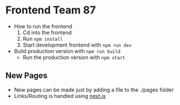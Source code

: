 # Frontend Team 87

- How to run the frontend
  1. Cd into the frontend
  2. Run `npm install`
  3. Start development frontend with `npm run dev`
- Build production version with `npm run build`
  - Run the production version with `npm start`

## New Pages

- New pages can be made just by adding a file to the ./pages folder
- Links/Routing is handled using [next.js](https://nextjs.org/docs/api-reference/next/link)
